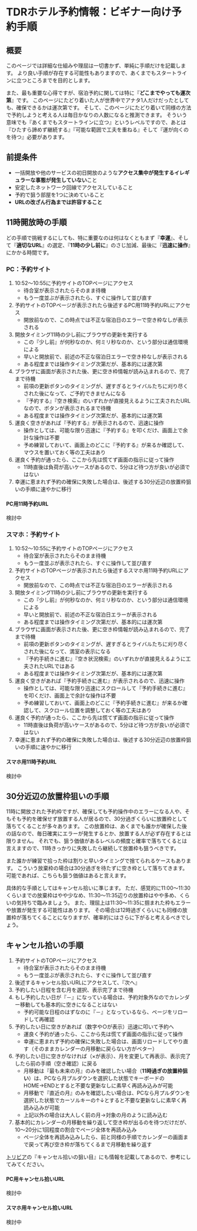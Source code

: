 # TDRホテル予約情報：ビギナー向け予約手順

## 概要

このページでは詳細な仕組みや理屈は一切書かず、単純に手順だけを記載します。
より良い手順が存在する可能性もありますので、あくまでもスタートラインに立つところまでを目的とします。

また、最も重要な心得ですが、宿泊予約に関しては特に『**どこまでやっても運次第**』です。
このページにたどり着いた人が世界中でアナタ1人だけだったとしても、確保できるかは運次第です。
そして、このページにたどり着いて同様の方法で予約しようと考える人は毎日かなりの人数になると推測できます。
そういう意味でも『あくまでもスタートラインに立つ』というレベルですので、あとは『ひたすら諦めず継続する』『可能な範囲で工夫を重ねる』そして『運が向くのを待つ』必要があります。


## 前提条件

* 一括開放や他のサービスの初日開放のような**アクセス集中が発生するイレギュラーな事態が発生していない**こと
* 安定したネットワーク回線でアクセスしていること
* 予約で狙う部屋を1つに決めていること
* **URLの改ざん行為までは許容すること**


## 11時開放時の手順

どの手順で挑戦するにしても、特に重要なのは何はなくともまず『**幸運**』、そして『**適切なURL**』の選定、『**11時の少し前に**』のさじ加減、最後に『**迅速に操作**』にかかる時間です。


### PC：予約サイト

1. 10:52～10:55に予約サイトのTOPページにアクセス
    * 待合室が表示されたらそのまま待機
    * もう一度並ぶが表示されたら、すぐに操作して並び直す
1. 予約サイトのTOPページが表示されたら後述するPC用11時予約URLにアクセス
    * 開放前なので、この時点では不正な宿泊日のエラーで空き枠なしが表示される
1. 開放タイミング11時の少し前にブラウザの更新を実行する
    * この『少し前』が何秒なのか、何ミリ秒なのか、という部分は通信環境による
    * 早いと開放前で、前述の不正な宿泊日エラーで空き枠なしが表示される
    * ある程度までは操作タイミング次第だが、基本的には運次第
1. ブラウザに画面が表示された後、更に空き枠情報が読み込まれるので、完了まで待機
    * 前項の更新ボタンのタイミングが、遅すぎるとライバルたちに刈り尽くされた後になって、ご予約できませんになる
    * 『予約する』『空き検索』のいずれかが直接見えるように工夫されたURLなので、ボタンが表示されるまで待機
    * ある程度までは操作タイミング次第だが、基本的には運次第
1. 運良く空きがあれば『予約する』が表示されるので、迅速に操作
    * 操作としては、可能な限り迅速に『予約する』を叩くだけ、画面上で余計な操作は不要
    * 予め練習しておいて、画面上のどこに『予約する』が来るか確認して、マウスを置いておく等の工夫はあり
1. 運良く予約が通ったら、ここから先は慌てず画面の指示に従って操作
    * 11時直後は負荷が高いケースがあるので、5分ほど待つ方が良いが必須ではない
1. 幸運に恵まれず予約の確保に失敗した場合は、後述する30分近辺の放置枠狙いの手順に速やかに移行



#### PC用11時予約URL

検討中


### スマホ：予約サイト

1. 10:52～10:55に予約サイトのTOPページにアクセス
    * 待合室が表示されたらそのまま待機
    * もう一度並ぶが表示されたら、すぐに操作して並び直す
1. 予約サイトのTOPページが表示されたら後述するスマホ用11時予約URLにアクセス
    * 開放前なので、この時点では不正な宿泊日のエラーが表示される
1. 開放タイミング11時の少し前にブラウザの更新を実行する
    * この『少し前』が何秒なのか、何ミリ秒なのか、という部分は通信環境による
    * 早いと開放前で、前述の不正な宿泊日エラーが表示される
    * ある程度までは操作タイミング次第だが、基本的には運次第
1. ブラウザに画面が表示された後、更に空き枠情報が読み込まれるので、完了まで待機
    * 前項の更新ボタンのタイミングが、遅すぎるとライバルたちに刈り尽くされた後になって、満室の表示になる
    * 『予約手続きに進む』『空き状況検索』のいずれかが直接見えるように工夫されたURLではある
    * ある程度までは操作タイミング次第だが、基本的には運次第
1. 運良く空きがあれば『予約手続きに進む』が表示されるので、迅速に操作
    * 操作としては、可能な限り迅速にスクロールして『予約手続きに進む』を叩くだけ、画面上で余計な操作は不要
    * 予め練習しておいて、画面上のどこに『予約手続きに進む』が来るか確認して、スクロール位置を調整しておく等の工夫はあり
1. 運良く予約が通ったら、ここから先は慌てず画面の指示に従って操作
    * 11時直後は負荷が高いケースがあるので、5分ほど待つ方が良いが必須ではない
1. 幸運に恵まれず予約の確保に失敗した場合は、後述する30分近辺の放置枠狙いの手順に速やかに移行


#### スマホ用11時予約URL

検討中



## 30分近辺の放置枠狙いの手順

11時に開放された予約枠ですが、確保しても予約操作中のエラーになる人や、そもそも予約を確保せず放置する人が居るので、30分過ぎくらいに放置枠として落ちてくることが多々あります。
この放置枠は、あくまでも誰かが確保した後の話なので、毎日確実にエラーが発生するとか、放置する人が必ず存在するとは限りません。
それでも、狙う価値があるレベルの頻度と確率で落ちてくるとは言えますので、11時きっかりに失敗したら継続して放置枠も狙うべきです。

また誰かが練習で拾った枠は割りと早いタイミングで捨てられるケースもあります。
こういう放棄枠の場合は30分過ぎを待たずに空き枠として落ちてきます。
可能であれば、こちらも狙う価値はあると言えます。

具体的な手順としてはキャンセル拾いに準じます。
ただ、感覚的に11:00～11:30くらいまでの放棄枠はやや少なめ、11:30～11:35辺りの放置枠はやや多め、くらいの気持ちで臨みましょう。
また、理屈上は11:30～11:35に掴まれた枠もエラーや放置が発生する可能性はあります。
その場合は12時過ぎくらいにも同様の放置枠が落ちてくることになりますが、確率的にはさらに下がると考えるべきでしょう。


## キャンセル拾いの手順

1. 予約サイトのTOPページにアクセス
    * 待合室が表示されたらそのまま待機
    * もう一度並ぶが表示されたら、すぐに操作して並び直す
1. 後述するキャンセル拾いURLにアクセスして、『次へ』
1. 予約したい日程を含む月を選択、表示完了まで待機
1. もし予約したい日が『－』になっている場合は、予約対象外なのでカレンダー移動しても基本的に空きになることはない
    * 予約可能な日程のはずなのに『－』となっているなら、ページをリロードして再確認
1. 予約したい日に空きがあれば（数字や○が表示）迅速に叩いて予約へ
    * 運良く予約が通ったら、ここから先は慌てず画面の指示に従って操作
    * 幸運に恵まれず予約の確保に失敗した場合は、画面リロードしてやり直す（そのままカレンダーの月移動に戻らない方がベター）
1. 予約したい日に空きがなければ（×が表示）、月を変更して再表示、表示完了したら前の手順（空き確認）に戻る
    * 月移動は『最も未来の月』のみを確認したい場合（**11時過ぎの放置枠狙い**）は、PCなら月プルダウンを選択した状態でキーボードのHOME→ENDとすると不要な更新なしに素早く再読み込みが可能
    * 月移動で『直近の月』のみを確認したい場合は、PCなら月プルダウンを選択した状態でカーソルキーの↑↓とすると不要な更新なしに素早く再読み込みが可能
    * 上記以外の場合は大人しく前の月→対象の月のように読み込む
1. 基本的にカレンダーの月移動を繰り返して空き枠が出るのを待つだけだが、10～20分に1回程度の割合でページ全体を再読み込み
    * ページ全体を再読み込みしたら、前と同様の手順でカレンダーの画面まで戻って再び空き枠が落ちてくるまで月移動を繰り返す


[トリビア](../common/trivia.md)の『キャンセル拾いの狙い目』にも情報を記載してあるので、参考にしてみてください。

#### PC用キャンセル拾いURL

検討中

#### スマホ用キャンセル拾いURL

検討中
